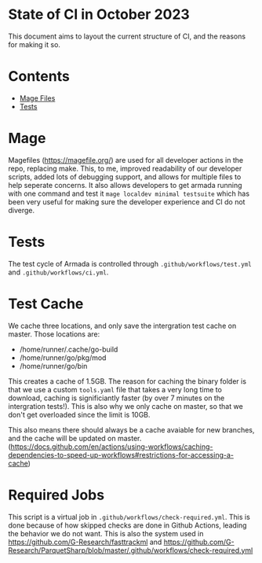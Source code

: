 # State of CI in October 2023

This document aims to layout the current structure of CI, and the reasons for making it so.

# Contents

- [Mage Files](#mage)
- [Tests](#tests)

# Mage

Magefiles (https://magefile.org/) are used for all developer actions in the repo, replacing make. This, to me, improved readability of our developer scripts, added lots of debugging support, and allows for multiple files to help seperate concerns. It also allows developers to get armada running with one command and test it `mage localdev minimal testsuite` which has been very useful for making sure the developer experience and CI do not diverge.

# Tests

The test cycle of Armada is controlled through `.github/workflows/test.yml` and `.github/workflows/ci.yml`.

# Test Cache

We cache three locations, and only save the intergration test cache on master. Those locations are:
- /home/runner/.cache/go-build
- /home/runner/go/pkg/mod
- /home/runner/go/bin

This creates a cache of 1.5GB. The reason for caching the binary folder is that we use a custom `tools.yaml` file that takes a very long time to download, caching is significiantly faster (by over 7 minutes on the intergration tests!). This is also why we only cache on master, so that we don't get overloaded since the limit is 10GB.

This also means there should always be a cache avaiable for new branches, and the cache will be updated on master. (https://docs.github.com/en/actions/using-workflows/caching-dependencies-to-speed-up-workflows#restrictions-for-accessing-a-cache)


# Required Jobs

This script is a virtual job in `.github/workflows/check-required.yml`. This is done because of how skipped checks are done in Github Actions, leading the behavior we do not want. This is also the system used in https://github.com/G-Research/fasttrackml and https://github.com/G-Research/ParquetSharp/blob/master/.github/workflows/check-required.yml